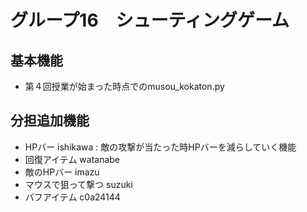 # グループ16　シューティングゲーム
## 基本機能
* 第４回授業が始まった時点でのmusou_kokaton.py

## 分担追加機能
* HPバー    ishikawa : 敵の攻撃が当たった時HPバーを減らしていく機能
* 回復アイテム  watanabe
* 敵のHPバー    imazu
* マウスで狙って撃つ suzuki
* バフアイテム c0a24144